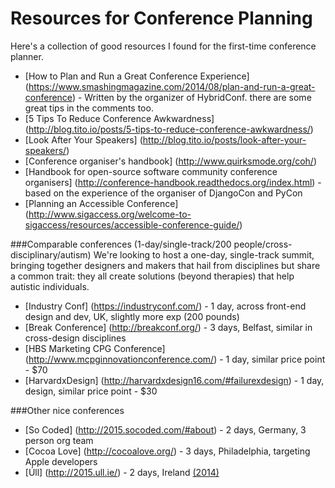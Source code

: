 # Resources for Conference Planning

Here's a collection of good resources I found for the first-time conference planner.

* [How to Plan and Run a Great Conference Experience] (https://www.smashingmagazine.com/2014/08/plan-and-run-a-great-conference) - Written by the organizer of HybridConf. there are some great tips in the comments too.
* [5 Tips To Reduce Conference Awkwardness] (http://blog.tito.io/posts/5-tips-to-reduce-conference-awkwardness/)
* [Look After Your Speakers] (http://blog.tito.io/posts/look-after-your-speakers/)
* [Conference organiser's handbook] (http://www.quirksmode.org/coh/)
* [Handbook for open-source software community conference organisers] (http://conference-handbook.readthedocs.org/index.html) - based on the experience of the organiser of DjangoCon and PyCon
* [Planning an Accessible Conference] (http://www.sigaccess.org/welcome-to-sigaccess/resources/accessible-conference-guide/)


###Comparable conferences (1-day/single-track/200 people/cross-disciplinary/autism)
We're looking to host a one-day, single-track summit, bringing together designers and makers that hail from disciplines but share a common trait: they all create solutions (beyond therapies) that help autistic individuals.
* [Industry Conf] (https://industryconf.com/) - 1 day, across front-end design and dev, UK, slightly more exp (200 pounds)
* [Break Conference] (http://breakconf.org/) - 3 days, Belfast, similar in cross-design disciplines
* [HBS Marketing CPG Conference] (http://www.mcpginnovationconference.com/) - 1 day, similar price point - $70
* [HarvardxDesign] (http://harvardxdesign16.com/#failurexdesign) - 1 day, design, similar price point - $30


###Other nice conferences
* [So Coded] (http://2015.socoded.com/#about) - 2 days, Germany, 3 person org team
* [Cocoa Love] (http://cocoalove.org/) - 3 days, Philadelphia, targeting Apple developers
* [Úll] (http://2015.ull.ie/) - 2 days, Ireland [(2014)](http://2014.ull.ie/)

